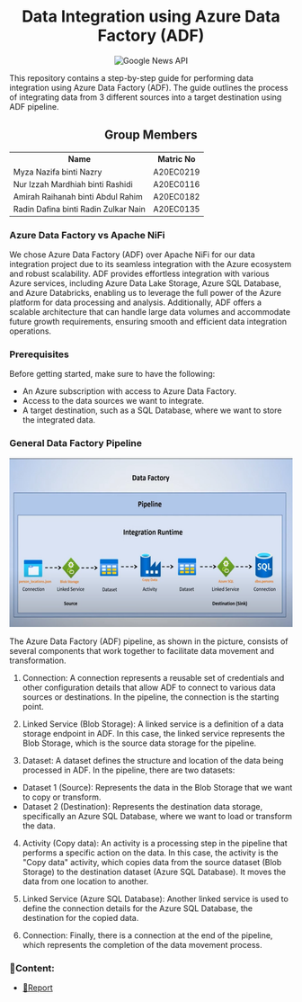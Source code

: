 <h1 align="center">Data Integration using Azure Data Factory (ADF)</h1>

<p align="center">
  <img src="https://miro.medium.com/v2/resize:fit:1200/1*X0_s8C5ZsnJreHZMl_JS8w.png" height= '300px' title="Google News API">
  
  This repository contains a step-by-step guide for performing data integration using Azure Data Factory (ADF). The guide outlines the process of integrating data from 3 different sources into a target destination using ADF pipeline.
</p>

<h2 align='center'>Group Members</h2>
<table align='center'>
  <tr>
    <th>Name</th>
    <th>Matric No</th>
  </tr>
  <tr>
    <td>Myza Nazifa binti Nazry</td>
    <td>A20EC0219</td>
  </tr>
  <tr>
    <td>Nur Izzah Mardhiah binti Rashidi</td>
    <td>A20EC0116</td>
  </tr>
    <tr>
    <td>Amirah Raihanah binti Abdul Rahim</td>
    <td>A20EC0182</td>
  </tr>
    <tr>
    <td>Radin Dafina binti Radin Zulkar Nain</td>
    <td>A20EC0135</td>
  </tr>
</table>

<h3>Azure Data Factory vs Apache NiFi</h3>
We chose Azure Data Factory (ADF) over Apache NiFi for our data integration project due to its seamless integration with the Azure ecosystem and robust scalability. ADF provides effortless integration with various Azure services, including Azure Data Lake Storage, Azure SQL Database, and Azure Databricks, enabling us to leverage the full power of the Azure platform for data processing and analysis. Additionally, ADF offers a scalable architecture that can handle large data volumes and accommodate future growth requirements, ensuring smooth and efficient data integration operations.

<h3>Prerequisites</h3>
Before getting started, make sure to have the following:

- An Azure subscription with access to Azure Data Factory.
- Access to the data sources we want to integrate.
- A target destination, such as a SQL Database, where we want to store the integrated data.

<h3>General Data Factory Pipeline</h3>
<p align="center">
  <img src="images/flow.jpg" height= '300px' title="ADF">
</p>

The Azure Data Factory (ADF) pipeline, as shown in the picture, consists of several components that work together to facilitate data movement and transformation. 
1. Connection: A connection represents a reusable set of credentials and other configuration details that allow ADF to connect to various data sources or destinations. In the pipeline, the connection is the starting point.

2. Linked Service (Blob Storage): A linked service is a definition of a data storage endpoint in ADF. In this case, the linked service represents the Blob Storage, which is the source data storage for the pipeline.

3. Dataset: A dataset defines the structure and location of the data being processed in ADF. In the pipeline, there are two datasets:
- Dataset 1 (Source): Represents the data in the Blob Storage that we want to copy or transform.
- Dataset 2 (Destination): Represents the destination data storage, specifically an Azure SQL Database, where we want to load or transform the data.

4. Activity (Copy data): An activity is a processing step in the pipeline that performs a specific action on the data. In this case, the activity is the "Copy data" activity, which copies data from the source dataset (Blob Storage) to the destination dataset (Azure SQL Database). It moves the data from one location to another.

5. Linked Service (Azure SQL Database): Another linked service is used to define the connection details for the Azure SQL Database, the destination for the copied data.

6. Connection: Finally, there is a connection at the end of the pipeline, which represents the completion of the data movement process.

### 📂Content:
* [📖Report](https://github.com/drshahizan/special-topic-data-engineering/blob/main/assignment/data-integration/submission/DataAce/Report.md)
